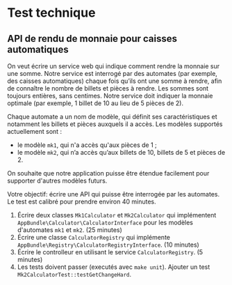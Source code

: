 # Test technique

## API de rendu de monnaie pour caisses automatiques

On veut écrire un service web qui indique comment rendre la monnaie sur une somme.
Notre service est interrogé par des automates (par exemple, des caisses automatiques) 
chaque fois qu’ils ont une somme à rendre, afin de connaître le nombre de billets et pièces à rendre.
Les sommes sont toujours entières, sans centimes.
Notre service doit indiquer la monnaie optimale (par exemple, 1 billet de 10 au lieu de 5 pièces de 2).

Chaque automate a un nom de modèle, qui définit ses caractéristiques et notamment les billets et pièces auxquels il a accès.
Les modèles supportés actuellement sont :

- le modèle `mk1`, qui n'a accès qu'aux pièces de 1 ;
- le modèle `mk2`, qui n’a accès qu’aux billets de 10, billets de 5 et pièces de 2.

On souhaite que notre application puisse être étendue facilement pour supporter d'autres modèles futurs.

Votre objectif: écrire une API qui puisse être interrogée par les automates.
Le test est calibré pour prendre environ 40 minutes.

1. Écrire deux classes `Mk1Calculator` et `Mk2Calculator` qui implémentent `AppBundle\Calculator\CalculatorInterface` 
   pour les modèles d'automates `mk1` et `mk2`.
   (25 minutes)
2. Écrire une classe `CalculatorRegistry` qui implémente `AppBundle\Registry\CalculatorRegistryInterface`.
   (10 minutes)
3. Écrire le controlleur en utilisant le service `CalculatorRegistry`. 
   (5 minutes)
4. Les tests doivent passer (executés avec `make unit`).
   Ajouter un test `Mk2CalculatorTest::testGetChangeHard`.
